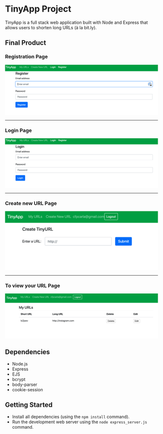 # TinyApp Project

TinyApp is a full stack web application built with Node and Express that allows users to shorten long URLs (à la bit.ly).

## Final Product

### Registration Page

!["Registration page"](https://github.com/cfpcarla/tinyapp/blob/master/views/docs/Register.png?raw=true)

***

### Login Page

!["Login page"](https://github.com/cfpcarla/tinyapp/blob/master/views/docs/login.png?raw=true)

***
### Create new URL Page

!["create_new_url page"](https://github.com/cfpcarla/tinyapp/blob/master/views/docs/create_new_url.png?raw=true)

***
### To view your URL Page

!["My_urls page"](https://github.com/cfpcarla/tinyapp/blob/master/views/docs/My_urls.png?raw=true)


## Dependencies

- Node.js
- Express
- EJS
- bcrypt
- body-parser
- cookie-session

## Getting Started

- Install all dependencies (using the `npm install` command).
- Run the development web server using the `node express_server.js` command.